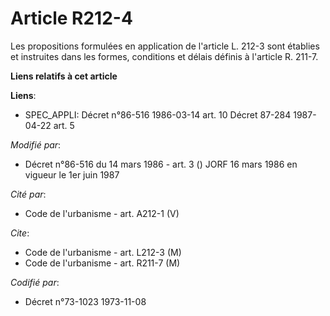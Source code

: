 # Article R212-4

Les propositions formulées en application de l'article L. 212-3 sont établies et instruites dans les formes, conditions et
délais définis à l'article R. 211-7.

**Liens relatifs à cet article**

**Liens**:

  - SPEC_APPLI: Décret n°86-516 1986-03-14 art. 10 Décret 87-284 1987-04-22 art. 5

_Modifié par_:

  - Décret n°86-516 du 14 mars 1986 - art. 3 () JORF 16 mars 1986 en vigueur le 1er juin 1987

_Cité par_:

  - Code de l'urbanisme - art. A212-1 (V)

_Cite_:

  - Code de l'urbanisme - art. L212-3 (M)
  - Code de l'urbanisme - art. R211-7 (M)

_Codifié par_:

  - Décret n°73-1023 1973-11-08
